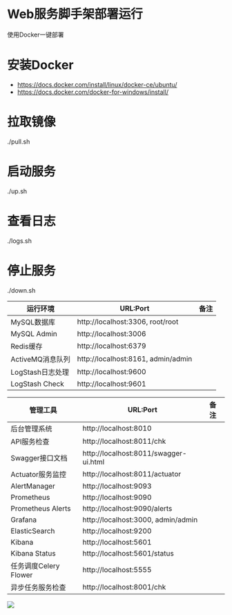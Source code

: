 # Web服务脚手架部署运行
使用Docker一键部署

# 安装Docker
- https://docs.docker.com/install/linux/docker-ce/ubuntu/
- https://docs.docker.com/docker-for-windows/install/

# 拉取镜像
./pull.sh

# 启动服务
./up.sh

# 查看日志
./logs.sh

# 停止服务
./down.sh

| 运行环境          | URL:Port                                |  备注              |
| ------------     | --------------------------------------  | :----------------- |
| MySQL数据库      | http://localhost:3306, root/root        | |
| MySQL Admin      | http://localhost:3006                   | |
| Redis缓存        | http://localhost:6379                   | |
| ActiveMQ消息队列 | http://localhost:8161, admin/admin      | |
| LogStash日志处理 | http://localhost:9600                   | |
| LogStash Check   | http://localhost:9601                   | |

| 管理工具         | URL:Port                                |  备注              |
| ------------     | --------------------------------------  | :----------------- |
| 后台管理系统      | http://localhost:8010                   | |
| API服务检查      | http://localhost:8011/chk               | |
| Swagger接口文档  | http://localhost:8011/swagger-ui.html   | |
| Actuator服务监控 | http://localhost:8011/actuator          | |
| AlertManager     | http://localhost:9093                   | |
| Prometheus       | http://localhost:9090                   | |
| Prometheus Alerts| http://localhost:9090/alerts            | |
| Grafana          | http://localhost:3000, admin/admin      | |
| ElasticSearch    | http://localhost:9200                   | |
| Kibana           | http://localhost:5601                   | |
| Kibana Status    | http://localhost:5601/status            | |
| 任务调度Celery Flower | http://localhost:5555               | |
| 异步任务服务检查  | http://localhost:8001/chk               | |

![](https://github.com/jextop/StarterAdmin/blob/master/starter.png)
